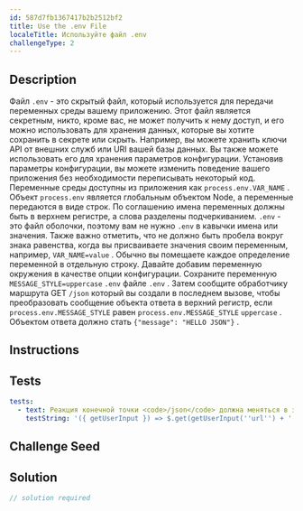 ```yaml
---
id: 587d7fb1367417b2b2512bf2
title: Use the .env File
localeTitle: Используйте файл .env
challengeType: 2
---
```


## Description
<section id='description'>
Файл <code>.env</code> - это скрытый файл, который используется для передачи переменных среды вашему приложению. Этот файл является секретным, никто, кроме вас, не может получить к нему доступ, и его можно использовать для хранения данных, которые вы хотите сохранить в секрете или скрыть. Например, вы можете хранить ключи API от внешних служб или URI вашей базы данных. Вы также можете использовать его для хранения параметров конфигурации. Установив параметры конфигурации, вы можете изменить поведение вашего приложения без необходимости переписывать некоторый код.
Переменные среды доступны из приложения как <code>process.env.VAR_NAME</code> . Объект <code>process.env</code> является глобальным объектом Node, а переменные передаются в виде строк. По соглашению имена переменных должны быть в верхнем регистре, а слова разделены подчеркиванием. <code>.env</code> - это файл оболочки, поэтому вам не нужно <code>.env</code> в кавычки имена или значения. Также важно отметить, что не должно быть пробела вокруг знака равенства, когда вы присваиваете значения своим переменным, например, <code>VAR_NAME=value</code> . Обычно вы помещаете каждое определение переменной в отдельную строку.
Давайте добавим переменную окружения в качестве опции конфигурации. Сохраните переменную <code>MESSAGE_STYLE=uppercase</code> <code>.env</code> файле <code>.env</code> . Затем сообщите обработчику маршрута GET <code>/json</code> который вы создали в последнем вызове, чтобы преобразовать сообщение объекта ответа в верхний регистр, если <code>process.env.MESSAGE_STYLE</code> равен <code>process.env.MESSAGE_STYLE</code> <code>uppercase</code> . Объектом ответа должно стать <code>{"message": "HELLO JSON"}</code> .
</section>

## Instructions
<section id='instructions'>

</section>

## Tests
<section id='tests'>

```yml
tests:
  - text: Реакция конечной точки <code>/json</code> должна меняться в зависимости от переменной окружения <code>MESSAGE_STYLE</code>
    testString: '({ getUserInput }) => $.get(getUserInput(''url'') + ''/_api/use-env-vars'').then(data => { assert.isTrue(data.passed, ''The response of "/json" does not change according to MESSAGE_STYLE''); }, xhr => { throw new Error(xhr.responseText); })'

```

</section>

## Challenge Seed
<section id='challengeSeed'>

</section>

## Solution
<section id='solution'>

```js
// solution required
```
</section>
